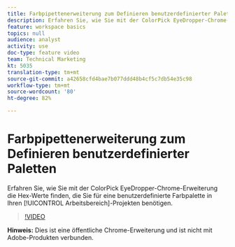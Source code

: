 ```yaml
---
title: Farbpipettenerweiterung zum Definieren benutzerdefinierter Paletten
description: Erfahren Sie, wie Sie mit der ColorPick EyeDropper-Chrome-Erweiterung die Hex-Werte finden, die Sie für eine benutzerdefinierte Farbpalette in Ihren Arbeitsbereich-Projekten benötigen.
feature: workspace basics
topics: null
audience: analyst
activity: use
doc-type: feature video
team: Technical Marketing
kt: 5035
translation-type: tm+mt
source-git-commit: a42658cfd4bae7b077ddd48b4cf5c7db54e35c98
workflow-type: tm+mt
source-wordcount: '80'
ht-degree: 82%

---
```



# Farbpipettenerweiterung zum Definieren benutzerdefinierter Paletten

Erfahren Sie, wie Sie mit der ColorPick EyeDropper-Chrome-Erweiterung die Hex-Werte finden, die Sie für eine benutzerdefinierte Farbpalette in Ihren [!UICONTROL Arbeitsbereich]-Projekten benötigen.

>[!VIDEO](https://video.tv.adobe.com/v/33775/?quality=12)

**Hinweis:** Dies ist eine öffentliche Chrome-Erweiterung und ist nicht mit Adobe-Produkten verbunden.
